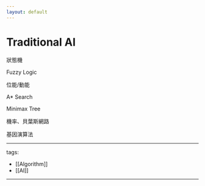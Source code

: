 ```yaml
---
layout: default
---
```


# Traditional AI

狀態機

Fuzzy Logic

位能/動能

A* Search

Minimax Tree

機率、貝葉斯網路

基因演算法



---
tags:
  - [[Algorithm]]
  - [[AI]]

---